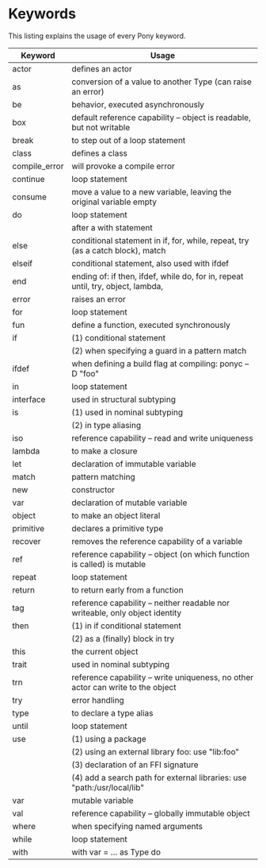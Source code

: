 # Keywords

This listing explains the usage of every Pony keyword.

|Keyword | Usage|
| --- | --- |
| actor | defines an actor
| as | conversion of a value to another Type (can raise an error)
| be | behavior, executed asynchronously
| box | default reference capability – object is readable, but not writable
| break | to step out of a loop statement
| class | defines a class
| compile_error | will provoke a compile error 
| continue | loop statement
| consume | move a value to a new variable, leaving the original variable empty
| do | loop statement
|    | after a with statement
| else | conditional statement in if, for, while, repeat, try (as a catch block), match 
| elseif | conditional statement, also used with ifdef
| end | ending of: if then, ifdef, while do, for in, repeat until, try, object, lambda, |     | recover, match
| error | raises an error
| for | loop statement
| fun | define a function, executed synchronously
| if  | (1) conditional statement
|     | (2) when specifying a guard in a pattern match
| ifdef | when defining a build flag at compiling:  ponyc –D "foo"
| in | loop statement
| interface | used in structural subtyping
| is | (1) used in nominal subtyping
|    | (2) in type aliasing
| iso | reference capability – read and write uniqueness
| lambda | to make a closure
| let | declaration of immutable variable
| match | pattern matching
| new | constructor
| var | declaration of mutable variable
| object | to make an object literal
| primitive | declares a primitive type
| recover | removes the reference capability of a variable
| ref | reference capability – object (on which function is called) is mutable
| repeat | loop statement
| return | to return early from a function
| tag | reference capability – neither readable nor writeable, only object identity
| then | (1) in if conditional statement 
|      | (2) as a (finally) block in try
| this | the current object
| trait | used in nominal subtyping
| trn | reference capability – write uniqueness, no other actor can write to the object
| try | error handling
| type | to declare a type alias
| until | loop statement
| use | (1) using a package
|     | (2) using an external library foo: use "lib:foo"
|     | (3) declaration of an FFI signature
|     | (4) add a search path for external libraries: use "path:/usr/local/lib"
| var | mutable variable
| val | reference capability – globally immutable object
| where | when specifying named arguments 
| while | loop statement
| with  | with var =  … as Type do